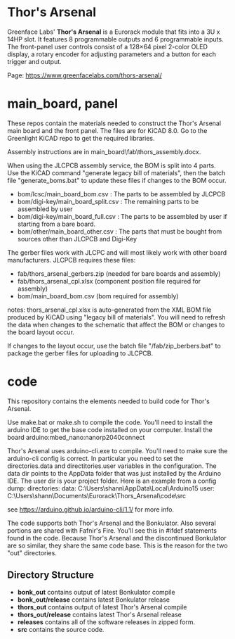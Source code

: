 # Thor's Arsenal

Greenface Labs' **Thor's Arsenal** is a Eurorack module that fits into a 3U x 14HP slot. It features 8 programmable outputs and 6 programmable inputs. The front-panel user controls consist of a 128×64 pixel 2-color OLED display, a rotary encoder for adjusting parameters and a button for each trigger and output.

Page: https://www.greenfacelabs.com/thors-arsenal/

# main_board, panel

These repos contain the materials needed to construct the Thor's Arsenal main board and the front panel.
The files are for KiCAD 8.0. Go to the Greenlight KiCAD repo to get the required libraries.

Assembly instructions are in main_board\fab\thors_assembly.docx.

When using the JLCPCB assembly service, the BOM is split into 4 parts.
Use the KiCAD command "generate legacy bill of materials", then the batch file "generate_boms.bat" to update these files if changes to the BOM occur.

- bom/lcsc/main_board_bom.csv : The parts to be assembled by JLCPCB
- bom/digi-key/main_board_split.csv : The remaining parts to be assembled by user
- bom/digi-key/main_board_full.csv : The parts to be assembled by user if starting from a bare board.
- bom/other/main_board_other.csv : The parts that must be bought from sources other than JLCPCB and Digi-Key

The gerber files work with JLCPC and will most likely work with other board manufacturers. JLCPCB requires these files:

- fab/thors_arsenal_gerbers.zip (needed for bare boards and assembly)
- fab/thors_arsenal_cpl.xlsx (component position file required for assembly)
- bom/main_board_bom.csv (bom required for assembly)

notes: thors_arsenal_cpl.xlsx is auto-generated from the XML BOM file produced by KiCAD using "legacy bill of materials". You will need to refresh the data when changes to the schematic that affect the BOM or changes to the board layout occur.

If changes to the layout occur, use the batch file "/fab/zip_berbers.bat" to package the gerber files for uploading to JLCPCB.

# code

This repository contains the elements needed to build code for Thor's Arsenal.

Use make.bat or make.sh to compile the code. You'll need to install the arduino IDE to get the base code installed on your computer. Install the board arduino:mbed_nano:nanorp2040connect

Thor's Arsenal uses arduino-cli.exe to compile.
You'll need to make sure the arduino-cli config is correct. In particular you need to set the directories.data and directitories.user variables in the configuration.
The data dir points to the AppData folder that was just installed by the Arduino IDE.
The user dir is your project folder.
Here is an example from a config dump:
directories:
data: C:\Users\shann\AppData\Local\Arduino15
user: C:\Users\shann\Documents\Eurorack\Thors_Arsenal\code\src

see https://arduino.github.io/arduino-cli/1.1/ for more info.

The code supports both Thor's Arsenal and the Bonkulator. Also several portions are shared with Fafnir's Fire. You'll see this in #ifdef statements found in the code. Because Thor's Arsenal and the discontinued Bonkulator are so similar, they share the same code base. This is the reason for the two "out" directories.

## Directory Structure

- **bonk_out** contains output of latest Bonkulator compile
- **bonk_out/release** contains latest Bonkulator release
- **thors_out** contains output of latest Thor's Arsenal compile
- **thors_out/release** contains latest Thor's Arsenal release
- **releases** contains all of the software releases in zipped form.
- **src** contains the source code.
